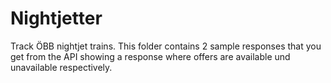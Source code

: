 # Nightjetter 

Track ÖBB nightjet trains. This folder contains 2 sample responses that you get from the API showing a response where offers are available und unavailable respectively.

